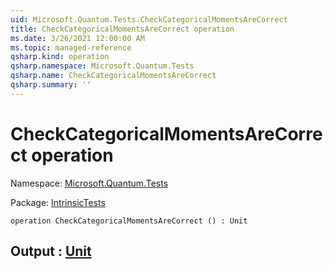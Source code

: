 ```yaml
---
uid: Microsoft.Quantum.Tests.CheckCategoricalMomentsAreCorrect
title: CheckCategoricalMomentsAreCorrect operation
ms.date: 3/26/2021 12:00:00 AM
ms.topic: managed-reference
qsharp.kind: operation
qsharp.namespace: Microsoft.Quantum.Tests
qsharp.name: CheckCategoricalMomentsAreCorrect
qsharp.summary: ''
---
```


# CheckCategoricalMomentsAreCorrect operation

Namespace: [Microsoft.Quantum.Tests](xref:Microsoft.Quantum.Tests)

Package: [IntrinsicTests](https://nuget.org/packages/IntrinsicTests)




```qsharp
operation CheckCategoricalMomentsAreCorrect () : Unit
```


## Output : [Unit](xref:microsoft.quantum.lang-ref.unit)

